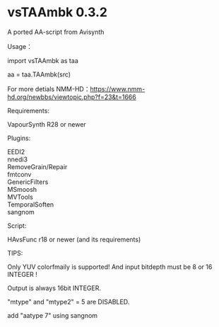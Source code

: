 # vsTAAmbk 0.3.2
A ported AA-script from Avisynth


Usage：

import vsTAAmbk as taa

aa = taa.TAAmbk(src)


For more detials NMM-HD：https://www.nmm-hd.org/newbbs/viewtopic.php?f=23&t=1666

Requirements:

VapourSynth R28 or newer

Plugins:

EEDI2						
nnedi3						
RemoveGrain/Repair			
fmtconv						
GenericFilters				
MSmoosh						
MVTools						
TemporalSoften			
sangnom

Script:

HAvsFunc r18 or newer (and its requirements)

TIPS:

Only YUV colorfmaily is supported! And input bitdepth must be 8 or 16 INTEGER !

Output is always 16bit INTEGER.

"mtype" and "mtype2" = 5 are DISABLED.

add "aatype 7" using sangnom